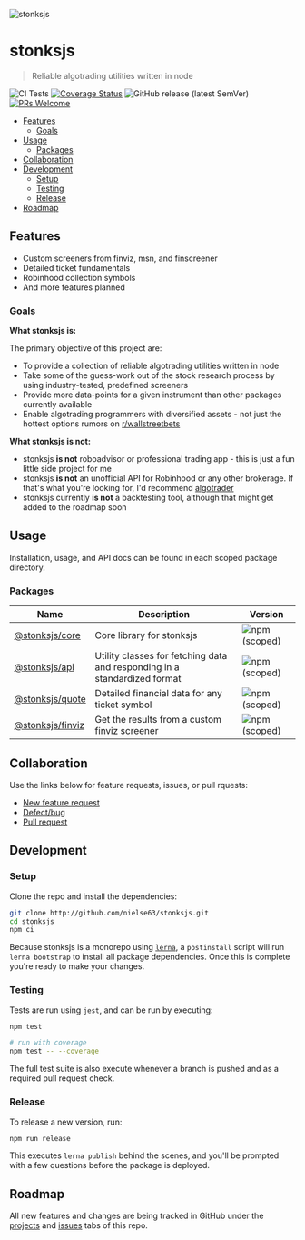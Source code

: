 ![stonksjs](https://raw.githubusercontent.com/nielse63/stonksjs/gh-pages/img/banner.svg)

# stonksjs

> Reliable algotrading utilities written in node

![CI Tests](https://github.com/nielse63/stonksjs/workflows/CI%20Tests/badge.svg)
[![Coverage Status](https://coveralls.io/repos/github/nielse63/stonksjs/badge.svg?branch=master)](https://coveralls.io/github/nielse63/stonksjs?branch=master)
![GitHub release (latest SemVer)](https://img.shields.io/github/v/release/nielse63/stonksjs?style=flat-square)
[![PRs Welcome](https://img.shields.io/badge/PRs-welcome-brightgreen.svg?style=flat-square)](http://makeapullrequest.com)

- [Features](#features)
  - [Goals](#goals)
- [Usage](#usage)
  - [Packages](#packages)
- [Collaboration](#collaboration)
- [Development](#development)
  - [Setup](#setup)
  - [Testing](#testing)
  - [Release](#release)
- [Roadmap](#roadmap)

## Features

- Custom screeners from finviz, msn, and finscreener
- Detailed ticket fundamentals
- Robinhood collection symbols
- And more features planned

### Goals

**What stonksjs is:**

The primary objective of this project are:

- To provide a collection of reliable algotrading utilities written in node
- Take some of the guess-work out of the stock research process by using industry-tested, predefined
  screeners
- Provide more data-points for a given instrument than other packages currently available
- Enable algotrading programmers with diversified assets - not just the hottest options rumors on
  [r/wallstreetbets](https://reddit.com/r/wallstreetbets)

**What stonksjs is not:**

- stonksjs **is not** roboadvisor or professional trading app - this is just a fun little side
  project for me
- stonksjs **is not** an unofficial API for Robinhood or any other brokerage. If that's what you're
  looking for, I'd recommend [algotrader](https://github.com/torreyleonard/algotrader)
- stonksjs currently **is not** a backtesting tool, although that might get added to the roadmap
  soon

## Usage

Installation, usage, and API docs can be found in each scoped package directory.

### Packages

| Name                                                                                 | Description                                                               | Version                                                                                            |
| ------------------------------------------------------------------------------------ | ------------------------------------------------------------------------- | -------------------------------------------------------------------------------------------------- |
| [@stonksjs/core](https://github.com/nielse63/stonksjs/tree/master/packages/core)     | Core library for stonksjs                                                 | ![npm (scoped)](https://img.shields.io/npm/v/@stonksjs/quote?color=brightgreen&style=flat-square)  |
| [@stonksjs/api](https://github.com/nielse63/stonksjs/tree/master/packages/api)       | Utility classes for fetching data and responding in a standardized format | ![npm (scoped)](https://img.shields.io/npm/v/@stonksjs/api?color=brightgreen&style=flat-square)    |
| [@stonksjs/quote](https://github.com/nielse63/stonksjs/tree/master/packages/quote)   | Detailed financial data for any ticket symbol                             | ![npm (scoped)](https://img.shields.io/npm/v/@stonksjs/quote?color=brightgreen&style=flat-square)  |
| [@stonksjs/finviz](https://github.com/nielse63/stonksjs/tree/master/packages/finviz) | Get the results from a custom finviz screener                             | ![npm (scoped)](https://img.shields.io/npm/v/@stonksjs/finviz?color=brightgreen&style=flat-square) |

## Collaboration

Use the links below for feature requests, issues, or pull rquests:

- [New feature request](https://github.com/nielse63/stonksjs/issues/new?template=feature-request.md)
- [Defect/bug](https://github.com/nielse63/stonksjs/issues/new?template=bug.md)
- [Pull request](https://github.com/nielse63/stonksjs/compare)

## Development

### Setup

Clone the repo and install the dependencies:

```bash
git clone http://github.com/nielse63/stonksjs.git
cd stonksjs
npm ci
```

Because stonksjs is a monorepo using [`lerna`](https://github.com/lerna/lerna), a `postinstall`
script will run `lerna bootstrap` to install all package dependencies. Once this is complete you're
ready to make your changes.

### Testing

Tests are run using `jest`, and can be run by executing:

```bash
npm test

# run with coverage
npm test -- --coverage
```

The full test suite is also execute whenever a branch is pushed and as a required pull request
check.

### Release

To release a new version, run:

```bash
npm run release
```

This executes `lerna publish` behind the scenes, and you'll be prompted with a few questions before
the package is deployed.

## Roadmap

All new features and changes are being tracked in GitHub under the
[projects](https://github.com/nielse63/stonksjs/projects) and
[issues](https://github.com/nielse63/stonksjs/issues) tabs of this repo.
